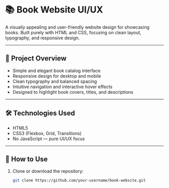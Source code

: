 # 📚 Book Website UI/UX

A visually appealing and user-friendly website design for showcasing books. Built purely with HTML and CSS, focusing on clean layout, typography, and responsive design.

---

## 🎯 Project Overview

- Simple and elegant book catalog interface
- Responsive design for desktop and mobile
- Clean typography and balanced spacing
- Intuitive navigation and interactive hover effects
- Designed to highlight book covers, titles, and descriptions

---

## 🛠️ Technologies Used

- HTML5
- CSS3 (Flexbox, Grid, Transitions)
- No JavaScript — pure UI/UX focus

---

## 🚀 How to Use

1. Clone or download the repository:
   ```bash
   git clone https://github.com/your-username/book-website.git
